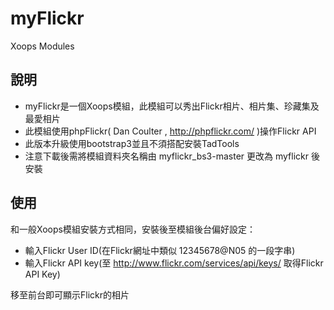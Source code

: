 myFlickr
========

Xoops Modules

## 說明
* myFlickr是一個Xoops模組，此模組可以秀出Flickr相片、相片集、珍藏集及最愛相片
* 此模組使用phpFlickr( Dan Coulter , http://phpflickr.com/ )操作Flickr API
* 此版本升級使用bootstrap3並且不須搭配安裝TadTools
* 注意下載後需將模組資料夾名稱由 myflickr_bs3-master 更改為 myflickr 後安裝

## 使用
和一般Xoops模組安裝方式相同，安裝後至模組後台偏好設定：
* 輸入Flickr User ID(在Flickr網址中類似 12345678@N05 的一段字串)
* 輸入Flickr API key(至 http://www.flickr.com/services/api/keys/ 取得Flickr API Key)

移至前台即可顯示Flickr的相片

